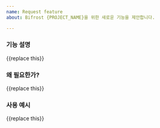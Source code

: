 ```yaml
---
name: Request feature
about: Bifrost {PROJECT_NAME}을 위한 새로운 기능을 제안합니다.

---
```


### 기능 설명

{{replace this}}

### 왜 필요한가?

{{replace this}}

### 사용 예시

{{replace this}}
